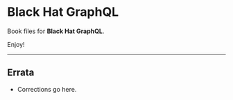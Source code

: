 # Black Hat GraphQL
Book files for **Black Hat GraphQL**.

Enjoy!

***

## Errata
* Corrections go here.

